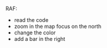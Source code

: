 RAF:

- read the code
- zoom in the map focus on the north
- change the color
- add a bar in the right
